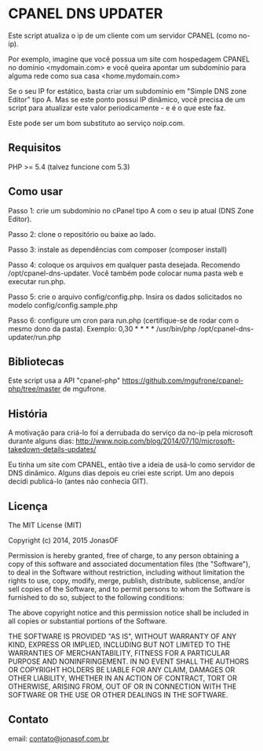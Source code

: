 CPANEL DNS UPDATER
==================

Este script atualiza o ip de um cliente com um servidor CPANEL (como no-ip).

Por exemplo, imagine que você possua um site com hospedagem CPANEL no domínio 
<mydomain.com> e você queira apontar um subdomínio para alguma rede como sua 
casa <home.mydomain.com>

Se o seu IP for estático, basta criar um subdomínio em "Simple DNS zone 
Editor" tipo A. Mas se este ponto possui IP dinâmico, você precisa de um script 
para atualizar este valor periodicamente - e é o que este faz.

Este pode ser um bom substituto ao serviço noip.com.

Requisitos
--------

PHP >= 5.4 (talvez funcione com 5.3)

Como usar
---------

Passo 1: crie um subdomínio no cPanel tipo A com o seu ip atual (DNS Zone Editor).

Passo 2: clone o repositório ou baixe ao lado.

Passo 3: instale as dependências com composer (composer install)

Passo 4: coloque os arquivos em qualquer pasta desejada. Recomendo 
/opt/cpanel-dns-updater. Você também pode colocar numa pasta web e executar 
run.php.

Passo 5: crie o arquivo config/config.php. Insira os dados solicitados no modelo 
config/config.sample.php

Passo 6: configure um cron para run.php (certifique-se de rodar com o mesmo 
dono da pasta). Exemplo:
0,30 * * * * /usr/bin/php /opt/cpanel-dns-updater/run.php 


Bibliotecas
-----------
Este script usa a API "cpanel-php" <https://github.com/mgufrone/cpanel-php/tree/master> 
de mgufrone.


História
--------

A motivação para criá-lo foi a derrubada do serviço da no-ip
pela microsoft durante alguns dias:
http://www.noip.com/blog/2014/07/10/microsoft-takedown-details-updates/

Eu tinha um site com CPANEL, então tive a ideia de usá-lo como servidor de DNS 
dinâmico. Alguns dias depois eu criei este script. Um ano depois decidi 
publicá-lo (antes não conhecia GIT).


Licença
-------

The MIT License (MIT)

Copyright (c) 2014, 2015 JonasOF

Permission is hereby granted, free of charge, to any person obtaining a copy
of this software and associated documentation files (the "Software"), to deal
in the Software without restriction, including without limitation the rights
to use, copy, modify, merge, publish, distribute, sublicense, and/or sell
copies of the Software, and to permit persons to whom the Software is
furnished to do so, subject to the following conditions:

The above copyright notice and this permission notice shall be included in
all copies or substantial portions of the Software.

THE SOFTWARE IS PROVIDED "AS IS", WITHOUT WARRANTY OF ANY KIND, EXPRESS OR
IMPLIED, INCLUDING BUT NOT LIMITED TO THE WARRANTIES OF MERCHANTABILITY,
FITNESS FOR A PARTICULAR PURPOSE AND NONINFRINGEMENT. IN NO EVENT SHALL THE
AUTHORS OR COPYRIGHT HOLDERS BE LIABLE FOR ANY CLAIM, DAMAGES OR OTHER
LIABILITY, WHETHER IN AN ACTION OF CONTRACT, TORT OR OTHERWISE, ARISING FROM,
OUT OF OR IN CONNECTION WITH THE SOFTWARE OR THE USE OR OTHER DEALINGS IN
THE SOFTWARE.

Contato
-------

email: contato@jonasof.com.br 